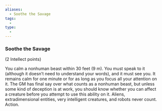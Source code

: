```yaml
---
aliases:
  - Soothe the Savage
tags:
  - 
type:
  - 
---
```

### Soothe the Savage

(2 Intellect points)

You calm a nonhuman beast within 30 feet (9 m). You must speak to it (although it doesn’t need to understand your words), and it must see you. It remains calm for one minute or for as long as you focus all your attention on it. The GM has final say over what counts as a nonhuman beast, but unless some kind of deception is at work, you should know whether you can affect a creature before you attempt to use this ability on it. Aliens, extradimensional entities, very intelligent creatures, and robots never count. Action.